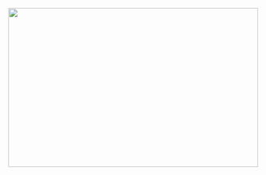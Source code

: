 
<p><img align="left" src="https://user-images.githubusercontent.com/74038190/212747919-84b68444-0d81-46db-a338-7ec50e9dd4cd.gif![image](https://github.com/user-attachments/assets/441ababb-b6e2-480c-9fc8-a71b406ee123)
" width="500" height="320" /></p>

<!--
**shiro-max/shiro-max** is a ✨ _special_ ✨ repository because its `README.md` (this file) appears on your GitHub profile.

Here are some ideas to get you started:

- 🔭 I’m currently working on ...
- 🌱 I’m currently learning ...
- 👯 I’m looking to collaborate on ...
- 🤔 I’m looking for help with ...
- 💬 Ask me about ...
- 📫 How to reach me: ...
- 😄 Pronouns: ...
- ⚡ Fun fact: ...
-->
